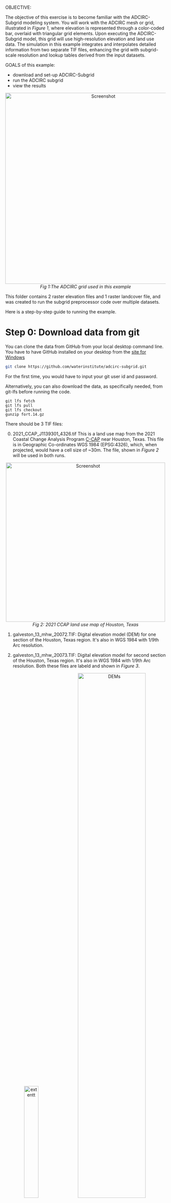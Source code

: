 OBJECTIVE:

The objective of this exercise is to become familiar with the ADCIRC-Subgrid modeling system. You will work with the ADCIRC mesh or grid, illustrated in _Figure 1_, where elevation is represented
through a color-coded bar, overlaid with triangular grid elements. Upon executing the ADCIRC-Subgrid
model, this grid will use high-resolution elevation and land use data. The simulation  in this example
integrates and interpolates detailed information from two separate TIF files, enhancing the grid with
subgrid-scale resolution and lookup tables derived from the input datasets.

GOALS of this example:
- download and set-up ADCIRC-Subgrid
- run the ADCIRC subgrid
- view the results

<p align="center">
  <img src="images/subgrid_mesh.png" alt="Screenshot" width="600">
  <br>
  <em>Fig 1:The ADCIRC grid used in this example</em>
</p>

This folder contains 2 raster elevation files and 1 raster landcover file,
and was created to run the subgrid preprocessor code over multiple datasets.

Here is a step-by-step guide to running the example.

# Step 0: Download data from git

You can clone the data from GitHub from your local desktop command line.
You have to have GitHub installed on your desktop from the [site for Windows](https://git-scm.com/downloads/win)

```bash
git clone https://github.com/waterinstitute/adcirc-subgrid.git
```
For the first time, you would have to input your git user id and password.

Alternatively, you can also download the data, as specifically needed, from git-lfs before running the code.

```commandline
git lfs fetch
git lfs pull
git lfs checkout
gunzip fort.14.gz
```


There should be 3 TIF files:

0. 2021_CCAP_J1139301_4326.tif 
  This is a land use map from the 2021 Coastal Change Analysis Program [C-CAP](https://coast.noaa.gov/digitalcoast/data/ccaphighres.html)
  near Houston, Texas. This file is in Geographic Co-ordinates WGS 1984 (EPSG:4326), which, when projected, would have a cell size of ~30m. 
  The file, shown in _Figure 2_ will be used in both runs.
  
<p align="center">
  <img src="images/landcover.png" alt="Screenshot" width="500">
  <br>
  <em>Fig 2: 2021 CCAP land use map of Houston, Texas</em>
</p>

1. galveston_13_mhw_20072.TIF:
  Digital elevation model (DEM) for one section of the Houston, Texas region. It's also in WGS 1984 with 1/9th Arc resolution.

3. galveston_13_mhw_20073.TIF:
  Digital elevation model for second section of the Houston, Texas region. It's also in WGS 1984 with 1/9th Arc resolution.
Both these files are labeld and shown in _Figure 3_.

<p align="center">
  <img src="images/lu_demsV2.png" width="30%" alt="extentt" style="display:inline-block; margin-right:10px;" />
  <img src="images/dem1_2.png" width="65%" alt="DEMs" style="display:inline-block;" />
  <br>
  <em>Fig 3: The figure to the left shows the DEM location within the land use map. The figure to the right shows
    the 1/9th Arc resolution DEM 1 and 2</em>
</p>


# Step 1: Run Preprocessor Pass 1

Before this, you should have an adcirc-subgrid Python environment created with
the required packages. Activate the environment and run the subgrid preprocessor 
with `input.yaml` as input. This will use one of the DEM files, landcover file, 
and the mesh file to build a subgrid lookup table. The yaml file should look like 
this:

```yaml
input:
  adcirc_mesh: fort.14
  manning_lookup: ccap # Either a lookup file or 'ccap' to use the default table
  dem: galveston_13_mhw_20072.TIF
  land_cover: 2021_CCAP_J1139301_4326.tif

output:
  filename: subgrid.nc
  progress_bar_increment: 5

options:
  # Control for the number of subgrid levels for calculation and output
  n_subgrid_levels: 50 # Controls the number of levels the calculation is performed on
  n_phi_levels: 50 # Controls the number of phi levels between 0 and 1 where output is written

  # Control for the way the subgrid water levels are distributed
  subgrid_level_distribution: histogram # Either 'histogram' or 'linear'
```

To run adcirc subgrid in step 1, use the following code:
```bash
adcirc-subgrid prep input.yaml
```
After completion of Step 1, it should generate the subgrid.nc in the same folder the data
is in. 

# Step 2: Run Preprocessor Pass 2

Run subgrid preprocessor with `input_update_existing.yaml`. The updated yaml
contains an extra optional input line called "existing subgrid" where you
add the filepath of the existing subgrid. The `input_update_existing.yaml` 
now uses the second DEM and as the name suggests, it updates the existing 
information from Step 1 with the new information from the second DEM. 

So, running the preprocessor code again will use the second DEM file, but the 
same landcover file and mesh file to build and update the lookup table with 
subgrid values for the first and second DEMs included.

To run adcirc subgrid in step 2, use the following code:
```bash
adcirc-subgrid prep input_update_existing.yaml
```
After completion of Step 2, the results should be stored in the netCDF file
"subgrid_updated.nc" as specified in the yaml file.

# Step 3: View the Results

The results from the netCDF file from Steps 1 and 2 can be viewed using the 
provided codes in the source folder (../src/AdcircSubgrid).  

The command to view the percent wet at each element from Step 1, can be viewed
 using the following command:
```bash
import sys
sys.path.append(<path to src/AdcircSubgrid>)
import mesh_plot

mesh_plot.plot_mesh('subgrid.nc','percent_wet', 2 , True, 'after_percent_wet2')
```
After running the code, it should generate the percentage wet or the wet fraction 
at each element of the ADCIRC mesh as shown in _Figure 4_. The subgrid code recalculates
what fraction of an element is wet, for each element in the mesh, based on the 
DEM (in this case DEM 1) specified in the yaml file, i.e. used in Step 1. There are 
other parameters recalculated and you are encouraged to explore.

<p align="center">
  <img src="images/before_percent_wet2.png" alt="Screenshot" width="600">
  <br>
  <em>Fig 4: The percentage wet or the wet fraction at each element of the mesh
  corresponding to the first DEM after Step 1.</em>
</p>

Fig 5 shows the results after Step 2, the wet fraction at each element. This step only 
recalculates the wet fraction of an element using data from DEM 2 and appends the results 
Step 1. So the _Figure 5_ has the complete data from both the DEMs.

<p align="center">
  <img src="images/after_percent_wet2.png" alt="Screenshot" width="600">
  <br>
  <em>Fig 5: The percentage wet or the wet fraction at each element of the mesh
  corresponding to the first and second DEM after Step 2.</em>
</p>

## NOTE
  - The code will not overwrite the existing subgrid data, so use the highest priority datasets first.
  - It is recommended that you use a different name for the updated subgrid table to keep track of everything.
